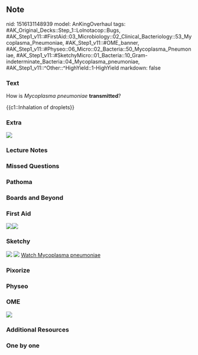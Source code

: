 ## Note
nid: 1516131148939
model: AnKingOverhaul
tags: #AK_Original_Decks::Step_1::Lolnotacop::Bugs, #AK_Step1_v11::#FirstAid::03_Microbiology::02_Clinical_Bacteriology::53_Mycoplasma_Pneumoniae, #AK_Step1_v11::#OME_banner, #AK_Step1_v11::#Physeo::06_Micro::02_Bacteria::50_Mycoplasma_Pneumoniae, #AK_Step1_v11::#SketchyMicro::01_Bacteria::10_Gram-indeterminate_Bacteria::04_Mycoplasma_pneumoniae, #AK_Step1_v11::^Other::^HighYield::1-HighYield
markdown: false

### Text
How is <i>Mycoplasma pneumoniae</i> <b>transmitted</b>?
<div>
  {{c1::Inhalation of droplets}}
</div>

### Extra
<img src="paste-10887742095462.jpg">

### Lecture Notes


### Missed Questions


### Pathoma


### Boards and Beyond


### First Aid
<img src="paste-195313637785603.jpg"><img src=
"paste-91976724643843.jpg">

### Sketchy
<img src="paste-194579198377987%20(1).jpg"> <img src=
"paste-1902f134ef6b93c435d310e53c440243d141d73f.png"> <a href=
"https://dashboard.sketchy.com/study/medical/courses/medical-microbiology/units/medical-microbiology-bacteria/videos/medical-microbiology-bacteria-gram-indeterminate-bacteria-mycoplasma-pneumoniae?utm_source=anki&utm_medium=partnership&utm_campaign=february_update&utm_content=medical">
Watch Mycoplasma pneumoniae</a>

### Pixorize


### Physeo


### OME
<div class="ome-widget">
  <a href="https://onlinemeded.org?ref=anki"><img src=
  "_OME_AnkiFlashcards_General_4.png"></a>
</div>

### Additional Resources


### One by one

